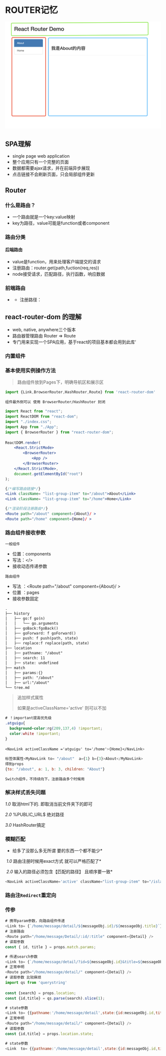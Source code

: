 # ROUTER记忆

![image-20210328010149803](https://raw.githubusercontent.com/zbsilent/imag/main/rootimage-20210328010149803.png)

## SPA理解

* single page web application
* 整个应用只有一个完整的页面
* 数据都需要ajax请求，并在前端异步展现
* 点击链接不会刷新页面，只会局部组件更新

## Router

### 什么是路由？

* 一个路由就是一个key:value映射
* key为路径，value可能是function或者component

### 路由分类

#### 后端路由

* value是function，用来处理客户端提交的请求
* 注册路由：router.get\(path,fuction\(req,res\)\)
* node接受请求，匹配路径，执行函数，响应数据

### 前端路由

* * 注册路径：

## react-router-dom 的理解

* web, native, anywhere三个版本
* 路由器管理路由 Router =&gt; Route
* 专门用来实现一个SPA应用，基于react的项目基本都会用到此库‘

### 内置组件

### 基本使用实例操作方法

> 路由组件放到Pages下，明确导航区和展示区

```jsx
import {Link,BrowserRouter,HashRouter,Route} from 'react-router-dom'
```

`组件最外侧可以 使用 BrowserRouter/HashRouter 封闭`

```jsx
import React from "react";
import ReactDOM from "react-dom";
import "./index.css";
import App from "./App";
import { BrowserRouter } from "react-router-dom";

ReactDOM.render(
    <React.StrictMode>
        <BrowserRouter>
            <App />
        </BrowserRouter>
    </React.StrictMode>,
    document.getElementById("root")
);
```

```jsx
{/*编写路由链接*/}
<Link className= "list-group-item" to="/about">About</Link>
<Link className= "list-group-item" to="/home">Home</Link>
```

```jsx
{/*渲染阶段注册路由*/}
<Route path="/about" component={About}/ >
<Route path="/home" component={Home}/ >
```

### 路由组件接收参数

`一般组件`

* 位置：components
* 写法：&lt;/&gt;
* 接收动态传递参数

`路由组件`

* 写法 ：&lt;Route path="/about" component={About}/ &gt;
* 位置 ：pages
* 接收参数固定

```text
.
├── history
│   ├── go:f go(n)
│   │   └── go.arguments
│   ├── goBack:fgoBack()
│   ├── goForward: f goForward()
│   ├── push: f push(path, state)
│   ├── replace:f replace(path, state)
├── location
│   ├── pathname: "/about"
│   ├── search: 11
│   ├── state: undefined
├── match
│   ├── params:{}
│   ├── path: "/about"
│   ├── url:"/about"
└── tree.md
```

> 追加样式属性
>
> 如果是activeClassName='active' 则可以不加

```css
# ！important提高优先级
.atguigu{
  background-color:rg(209,137,4) !important;
  color:white !important;
}

<NavLink activeClassName ='atguigu' to='/home'>{Home}</NavLink>
```

```javascript
标签体属性<MyNavLink to= "/about"  a={1} b={3}>About</MyNavLink>
得到props
{to: "/about", a: 1, b: 3, children: "About"}
```

`Switch组件，不持续向下，注册路由多个时候用`

### 解决样式丢失问题

_1.0_ 取消html下的. 即取消当前文件夹下的即可

_2.0_ %PUBLIC\_URL$ 绝对路径

_3.0_ HashRouter搞定

### 模糊匹配

* 给多了没那么多无所谓 要的东西一个都不能少\*

​ _1.0_ 路由注册时候用exact方式 就可以严格匹配了\*

​ _2.0_ 输入的路径必须包含【匹配的路径】 且顺序要一致\*

```javascript
<NavLink activeClassName='active' className="list-group-item" to="/island/home/a/b">Home</NavLink>
```

### 路由注`Redirect`重定向

### 传参

```javascript
# 携带param参数，向路由组件传递 
<Link to= {`/home/message/detail/${messageObj.id}/${messageObj.title}`}>{messageObj.title}</Link>
# 注册路由
<Route path="/home/message/Detail/:id/:title" component={Detail} />
# 读取参数
const { id, title } = props.match.params;
```

```javascript
# 传递search参数
<Link to= {`/home/message/detail/?id=${messageObj.id}&title=${messageObj.title}`}>{messageObj.title}</Link>&nbsp;&nbsp;
# 正常申明
<Route path="/home/message/detail/" component={Detail} />
# 读取参数 比较麻烦
import qs from 'querystring'

const {search} = props.location;
const {id,title} = qs.parse(search).slice(1);
```

```javascript
# state参数
<Link to= {{pathname:'/home/message/detail',state:{id:messageObj.id,title:messageObj.title}}}>{messageObj.title}</Link>&nbsp;&nbsp;
# 正常申明
<Route path="/home/message/detail/" component={Detail} />
# 读取参数 
const {id,title} = props.location.state;
```

```javascript
# state参数
<Link  to= {{pathname:'/home/message/detail',state:{id:messageObj.id,title:messageObj.title}}}>{messageObj.title}</Link>&nbsp;&nbsp;
```

